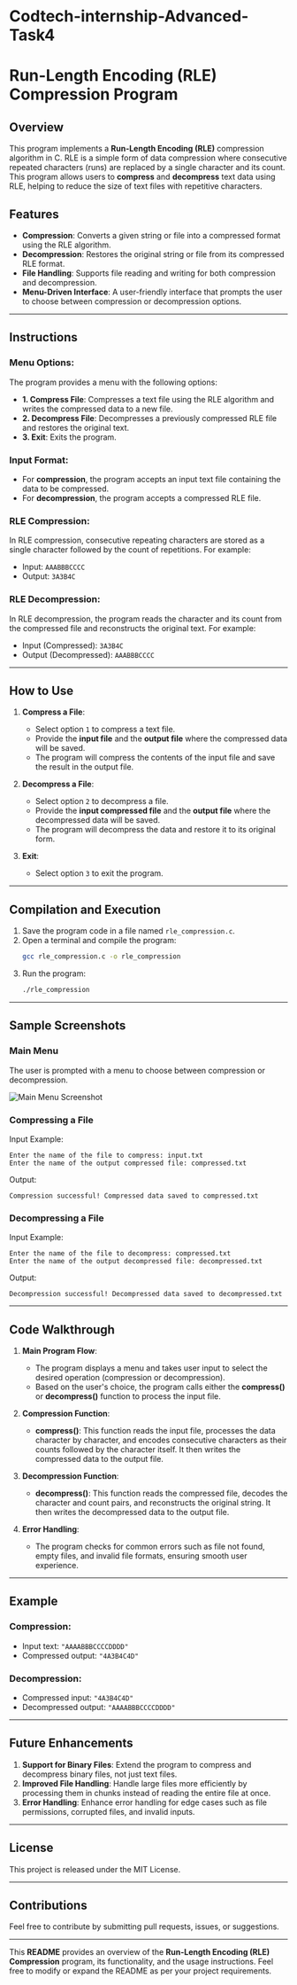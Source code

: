 # Codtech-internship-Advanced-Task4
# Run-Length Encoding (RLE) Compression Program

## Overview
This program implements a **Run-Length Encoding (RLE)** compression algorithm in C. RLE is a simple form of data compression where consecutive repeated characters (runs) are replaced by a single character and its count. This program allows users to **compress** and **decompress** text data using RLE, helping to reduce the size of text files with repetitive characters.

## Features
- **Compression**: Converts a given string or file into a compressed format using the RLE algorithm.
- **Decompression**: Restores the original string or file from its compressed RLE format.
- **File Handling**: Supports file reading and writing for both compression and decompression.
- **Menu-Driven Interface**: A user-friendly interface that prompts the user to choose between compression or decompression options.

---

## Instructions

### **Menu Options**:
The program provides a menu with the following options:
- **1. Compress File**: Compresses a text file using the RLE algorithm and writes the compressed data to a new file.
- **2. Decompress File**: Decompresses a previously compressed RLE file and restores the original text.
- **3. Exit**: Exits the program.

### **Input Format**:
- For **compression**, the program accepts an input text file containing the data to be compressed.
- For **decompression**, the program accepts a compressed RLE file.

### **RLE Compression**:
In RLE compression, consecutive repeating characters are stored as a single character followed by the count of repetitions. For example:
- Input: `AAABBBCCCC`
- Output: `3A3B4C`

### **RLE Decompression**:
In RLE decompression, the program reads the character and its count from the compressed file and reconstructs the original text. For example:
- Input (Compressed): `3A3B4C`
- Output (Decompressed): `AAABBBCCCC`

---

## How to Use
1. **Compress a File**:
   - Select option `1` to compress a text file.
   - Provide the **input file** and the **output file** where the compressed data will be saved.
   - The program will compress the contents of the input file and save the result in the output file.

2. **Decompress a File**:
   - Select option `2` to decompress a file.
   - Provide the **input compressed file** and the **output file** where the decompressed data will be saved.
   - The program will decompress the data and restore it to its original form.

3. **Exit**:
   - Select option `3` to exit the program.

---

## Compilation and Execution
1. Save the program code in a file named `rle_compression.c`.
2. Open a terminal and compile the program:
   ```bash
   gcc rle_compression.c -o rle_compression
   ```
3. Run the program:
   ```bash
   ./rle_compression
   ```

---

## Sample Screenshots

### **Main Menu**
The user is prompted with a menu to choose between compression or decompression.

![Main Menu Screenshot](https://via.placeholder.com/600x200.png?text=Main+Menu+Example)

### **Compressing a File**
Input Example:  
```
Enter the name of the file to compress: input.txt
Enter the name of the output compressed file: compressed.txt
```

Output:
```
Compression successful! Compressed data saved to compressed.txt
```

### **Decompressing a File**
Input Example:
```
Enter the name of the file to decompress: compressed.txt
Enter the name of the output decompressed file: decompressed.txt
```

Output:
```
Decompression successful! Decompressed data saved to decompressed.txt
```

---

## Code Walkthrough

1. **Main Program Flow**:
   - The program displays a menu and takes user input to select the desired operation (compression or decompression).
   - Based on the user's choice, the program calls either the **compress()** or **decompress()** function to process the input file.

2. **Compression Function**:
   - **compress()**: This function reads the input file, processes the data character by character, and encodes consecutive characters as their counts followed by the character itself. It then writes the compressed data to the output file.

3. **Decompression Function**:
   - **decompress()**: This function reads the compressed file, decodes the character and count pairs, and reconstructs the original string. It then writes the decompressed data to the output file.

4. **Error Handling**:
   - The program checks for common errors such as file not found, empty files, and invalid file formats, ensuring smooth user experience.

---

## Example

### **Compression**:
- Input text: `"AAAABBBCCCCDDDD"`
- Compressed output: `"4A3B4C4D"`

### **Decompression**:
- Compressed input: `"4A3B4C4D"`
- Decompressed output: `"AAAABBBCCCCDDDD"`

---

## Future Enhancements
1. **Support for Binary Files**: Extend the program to compress and decompress binary files, not just text files.
2. **Improved File Handling**: Handle large files more efficiently by processing them in chunks instead of reading the entire file at once.
3. **Error Handling**: Enhance error handling for edge cases such as file permissions, corrupted files, and invalid inputs.

---

## License
This project is released under the MIT License.

---

## Contributions
Feel free to contribute by submitting pull requests, issues, or suggestions.

---


This **README** provides an overview of the **Run-Length Encoding (RLE) Compression** program, its functionality, and the usage instructions. Feel free to modify or expand the README as per your project requirements.
